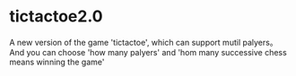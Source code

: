 # tictactoe2.0
A new version of the game 'tictactoe', which can support mutil palyers。And you can choose 'how many palyers' and 'hom many successive chess means winning the game'
